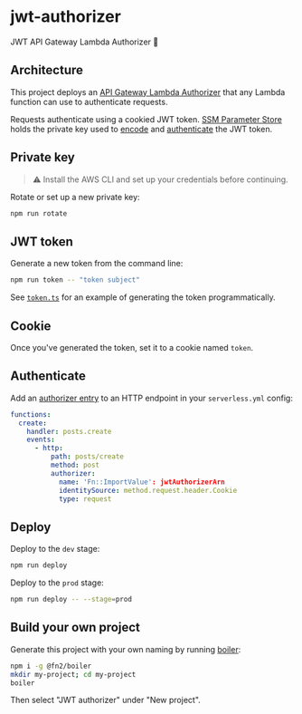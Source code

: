 # jwt-authorizer

JWT API Gateway Lambda Authorizer 🚥

## Architecture

This project deploys an [API Gateway Lambda Authorizer](https://docs.aws.amazon.com/apigateway/latest/developerguide/apigateway-use-lambda-authorizer.html) that any Lambda function can use to authenticate requests.

Requests authenticate using a cookied JWT token. [SSM Parameter Store](https://docs.aws.amazon.com/systems-manager/latest/userguide/systems-manager-parameter-store.html) holds the private key used to [encode](src/token.ts) and [authenticate](src/index.ts) the JWT token.

## Private key

> ⚠️ Install the AWS CLI and set up your credentials before continuing.

Rotate or set up a new private key:

```bash
npm run rotate
```

## JWT token

Generate a new token from the command line:

```bash
npm run token -- "token subject"
```

See [`token.ts`](src/token.ts) for an example of generating the token programmatically.

## Cookie

Once you've generated the token, set it to a cookie named `token`.

## Authenticate

Add an [authorizer entry](https://serverless.com/framework/docs/providers/aws/events/apigateway#http-endpoints-with-custom-authorizers) to an HTTP endpoint in your `serverless.yml` config:

```yaml
functions:
  create:
    handler: posts.create
    events:
      - http:
          path: posts/create
          method: post
          authorizer:
            name: 'Fn::ImportValue': jwtAuthorizerArn
            identitySource: method.request.header.Cookie
            type: request
```

## Deploy

Deploy to the `dev` stage:

```bash
npm run deploy
```

Deploy to the `prod` stage:

```bash
npm run deploy -- --stage=prod
```

## Build your own project

Generate this project with your own naming by running [boiler](https://github.com/winton/boiler):

```bash
npm i -g @fn2/boiler
mkdir my-project; cd my-project
boiler
```

Then select "JWT authorizer" under "New project".
